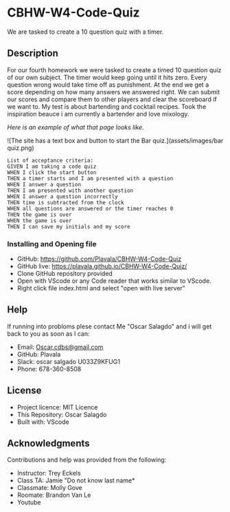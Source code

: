 # CBHW-W4-Code-Quiz
We are tasked to create a 10 question quiz with a timer.

## Description
For our fourth homework we were tasked to create a timed 10 question quiz of our own subject. The timer would keep going until it hits zero. Every question wrong would take time off as punishment. At the end we get a score depending on how many answers we answered right. We can submit our scores and compare them to other players and clear the scoreboard if we want to. My test is about bartending and cocktail recipes. Took the inspiration beauce i am currently a bartender and love mixology. 


*Here is an example of what that page looks like.*

![The site has a text box and button to start the Bar quiz.](assets/images/bar quiz.png)


```
List of acceptance criteria:
GIVEN I am taking a code quiz
WHEN I click the start button
THEN a timer starts and I am presented with a question
WHEN I answer a question
THEN I am presented with another question
WHEN I answer a question incorrectly
THEN time is subtracted from the clock
WHEN all questions are answered or the timer reaches 0
THEN the game is over
WHEN the game is over
THEN I can save my initials and my score
```



### Installing and Opening file

- GitHub: https://github.com/Plavala/CBHW-W4-Code-Quiz
- GitHub live:  https://plavala.github.io/CBHW-W4-Code-Quiz/
- Clone GitHub repository provided
- Open with VScode or any Code reader that works similar to VScode.
- Right click file index.html and select "open with live server"

## Help
If running into probloms plese contact Me "Oscar Salagdo" and i will get back to you as soon as I can:
- Email: Oscar.cdbs@gmail.com
- GitHub: Plavala
- Slack: oscar salgado U033Z9KFUG1
- Phone: 678-360-8508

## License
- Project licence: MIT Licence
- This Repository: Oscar Salagdo
- Built with: VScode

## Acknowledgments
Contributions and help was provided from the following:
- Instructor: Trey Eckels
- Class TA: Jamie "Do not know last name*
- Classmate: Molly Gove
- Roomate: Brandon Van Le
- Youtube
